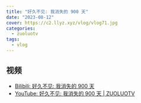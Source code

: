 ```yaml
---
title: "好久不见: 我消失的 900 天"
date: "2023-08-12"
cover: https://c2.llyz.xyz/vlog/vlog71.jpg
categories:
  - zuoluotv
tags:
  - vlog
---
```


## 视频

- [Bilibili: 好久不见: 我消失的 900 天](https://www.bilibili.com/video/BV13N411S7tQ)
- [YouTube: 好久不见: 我消失的 900 天 | ZUOLUOTV](https://www.youtube.com/watch?v=815dd6fCPwk)

